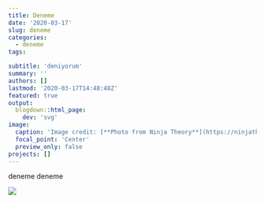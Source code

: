 ```yaml
---
title: Deneme
date: '2020-03-17'
slug: deneme
categories:
  - deneme
tags:

subtitle: 'deniyorum'
summary: ''
authors: []
lastmod: '2020-03-17T14:48:48Z'
featured: true
output:
  blogdown::html_page:
    dev: 'svg'
image:
  caption: 'Image credit: [**Photo from Ninja Theory**](https://ninjatheory.com/?p=1982)'
  focal_point: 'Center'
  preview_only: false
projects: []
---
```



deneme deneme

![](/post/middle.jpg)


